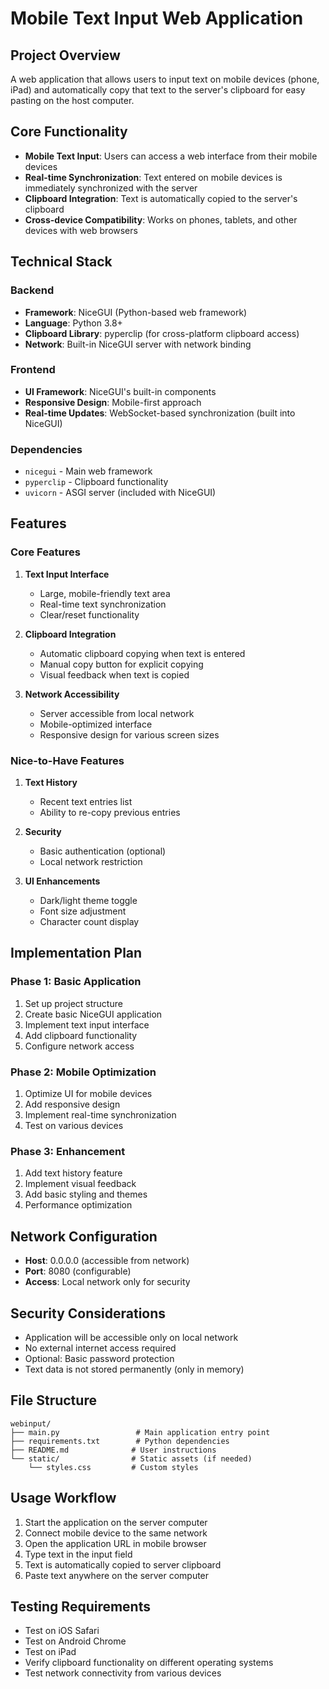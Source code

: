 # Mobile Text Input Web Application

## Project Overview
A web application that allows users to input text on mobile devices (phone, iPad) and automatically copy that text to the server's clipboard for easy pasting on the host computer.

## Core Functionality
- **Mobile Text Input**: Users can access a web interface from their mobile devices
- **Real-time Synchronization**: Text entered on mobile devices is immediately synchronized with the server
- **Clipboard Integration**: Text is automatically copied to the server's clipboard
- **Cross-device Compatibility**: Works on phones, tablets, and other devices with web browsers

## Technical Stack

### Backend
- **Framework**: NiceGUI (Python-based web framework)
- **Language**: Python 3.8+
- **Clipboard Library**: pyperclip (for cross-platform clipboard access)
- **Network**: Built-in NiceGUI server with network binding

### Frontend
- **UI Framework**: NiceGUI's built-in components
- **Responsive Design**: Mobile-first approach
- **Real-time Updates**: WebSocket-based synchronization (built into NiceGUI)

### Dependencies
- `nicegui` - Main web framework
- `pyperclip` - Clipboard functionality
- `uvicorn` - ASGI server (included with NiceGUI)

## Features

### Core Features
1. **Text Input Interface**
   - Large, mobile-friendly text area
   - Real-time text synchronization
   - Clear/reset functionality

2. **Clipboard Integration**
   - Automatic clipboard copying when text is entered
   - Manual copy button for explicit copying
   - Visual feedback when text is copied

3. **Network Accessibility**
   - Server accessible from local network
   - Mobile-optimized interface
   - Responsive design for various screen sizes

### Nice-to-Have Features
1. **Text History**
   - Recent text entries list
   - Ability to re-copy previous entries

2. **Security**
   - Basic authentication (optional)
   - Local network restriction

3. **UI Enhancements**
   - Dark/light theme toggle
   - Font size adjustment
   - Character count display

## Implementation Plan

### Phase 1: Basic Application
1. Set up project structure
2. Create basic NiceGUI application
3. Implement text input interface
4. Add clipboard functionality
5. Configure network access

### Phase 2: Mobile Optimization
1. Optimize UI for mobile devices
2. Add responsive design
3. Implement real-time synchronization
4. Test on various devices

### Phase 3: Enhancement
1. Add text history feature
2. Implement visual feedback
3. Add basic styling and themes
4. Performance optimization

## Network Configuration
- **Host**: 0.0.0.0 (accessible from network)
- **Port**: 8080 (configurable)
- **Access**: Local network only for security

## Security Considerations
- Application will be accessible only on local network
- No external internet access required
- Optional: Basic password protection
- Text data is not stored permanently (only in memory)

## File Structure
```
webinput/
├── main.py                 # Main application entry point
├── requirements.txt        # Python dependencies
├── README.md              # User instructions
└── static/                # Static assets (if needed)
    └── styles.css         # Custom styles
```

## Usage Workflow
1. Start the application on the server computer
2. Connect mobile device to the same network
3. Open the application URL in mobile browser
4. Type text in the input field
5. Text is automatically copied to server clipboard
6. Paste text anywhere on the server computer

## Testing Requirements
- Test on iOS Safari
- Test on Android Chrome
- Test on iPad
- Verify clipboard functionality on different operating systems
- Test network connectivity from various devices 
